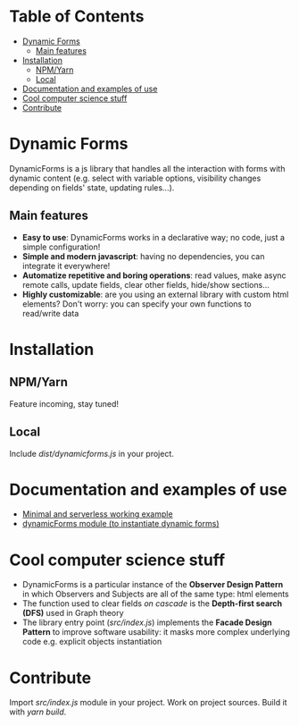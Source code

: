 # Table of Contents <!-- omit in toc -->
- [Dynamic Forms](#dynamic-forms)
  - [Main features](#main-features)
- [Installation](#installation)
  - [NPM/Yarn](#npmyarn)
  - [Local](#local)
- [Documentation and examples of use](#documentation-and-examples-of-use)
- [Cool computer science stuff](#cool-computer-science-stuff)
- [Contribute](#contribute)

# Dynamic Forms
DynamicForms is a js library that handles all the interaction with forms with dynamic content (e.g. select with variable options, visibility changes depending on fields' state, updating rules...).

## Main features
- **Easy to use**: DynamicForms works in a declarative way; no code, just a simple configuration!
- **Simple and modern javascript**: having no dependencies, you can integrate it everywhere!
- **Automatize repetitive and boring operations**: read values, make async remote calls, update fields, clear other fields, hide/show sections...
- **Highly customizable**: are you using an external library with custom html elements? Don't worry: you can specify your own functions to read/write data

# Installation
## NPM/Yarn
Feature incoming, stay tuned!

## Local
Include *dist/dynamicforms.js* in your project.

# Documentation and examples of use
- [Minimal and serverless working example](docs/minimal-example.md)
- [dynamicForms module (to instantiate dynamic forms)](docs/dynamicForms.md)

# Cool computer science stuff
- DynamicForms is a particular instance of the **Observer Design Pattern** in which Observers and Subjects are all of the same type: html elements
- The function used to clear fields *on cascade* is the **Depth-first search (DFS)** used in Graph theory
- The library entry point (*src/index.js*) implements the **Facade Design Pattern** to improve software usability: it masks more complex underlying code e.g. explicit objects instantiation

# Contribute
Import *src/index.js* module in your project. Work on project sources. Build it with *yarn build*.